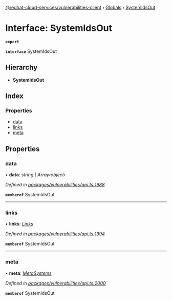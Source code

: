 [@redhat-cloud-services/vulnerabilities-client](../README.md) › [Globals](../globals.md) › [SystemIdsOut](systemidsout.md)

# Interface: SystemIdsOut

**`export`** 

**`interface`** SystemIdsOut

## Hierarchy

* **SystemIdsOut**

## Index

### Properties

* [data](systemidsout.md#data)
* [links](systemidsout.md#links)
* [meta](systemidsout.md#meta)

## Properties

###  data

• **data**: *string | Array‹object›*

*Defined in [packages/vulnerabilities/api.ts:1988](https://github.com/RedHatInsights/javascript-clients/blob/master/packages/vulnerabilities/api.ts#L1988)*

**`memberof`** SystemIdsOut

___

###  links

• **links**: *[Links](links.md)*

*Defined in [packages/vulnerabilities/api.ts:1994](https://github.com/RedHatInsights/javascript-clients/blob/master/packages/vulnerabilities/api.ts#L1994)*

**`memberof`** SystemIdsOut

___

###  meta

• **meta**: *[MetaSystems](metasystems.md)*

*Defined in [packages/vulnerabilities/api.ts:2000](https://github.com/RedHatInsights/javascript-clients/blob/master/packages/vulnerabilities/api.ts#L2000)*

**`memberof`** SystemIdsOut
